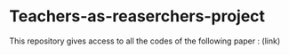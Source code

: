 # Teachers-as-reaserchers-project
This repository gives access to all the codes of the following paper : (link)
